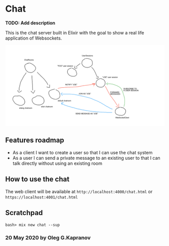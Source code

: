 # Chat

**TODO: Add description**

This is the chat server built in Elixir with the goal to show a
real life application of Websockets.

![the sketch](sketch.png?raw=true)

## Features roadmap

- As a client I want to create a user so that I can use the chat system
- As a user I can send a private message to an existing user to that I
  can talk directly without using an existing room

## How to use the chat

The web client will be available at `http://localhost:4000/chat.html`
or `https://localhost:4001/chat.html`

## Scratchpad

```
bash> mix new chat --sup
```

### 20 May 2020 by Oleg G.Kapranov

